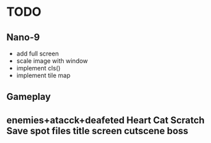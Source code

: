 # TODO
## Nano-9
- add full screen
- scale image with window
- implement cls()
- implement tile map

## Gameplay
enemies+atacck+deafeted
Heart
Cat Scratch
Save spot
files
title screen
cutscene
boss
-
